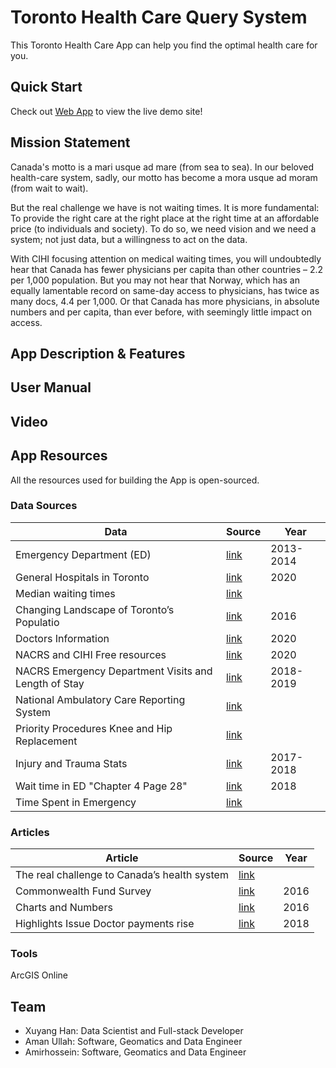 # Toronto Health Care Query System
This Toronto Health Care App can help you find the optimal health care for you. 


## Quick Start

Check out <a href="https://xuyanghan.github.io/esri_2020_app_challenge/">Web App</a> to view the live demo site!

## Mission Statement

Canada's motto is a mari usque ad mare (from sea to sea). In our beloved health-care system, sadly, our motto has become a mora usque ad moram (from wait to wait).

But the real challenge we have is not waiting times. It is more fundamental: To provide the right care at the right place at the right time at an affordable price (to individuals and society). To do so, we need vision and we need a system; not just data, but a willingness to act on the data.

With CIHI focusing attention on medical waiting times, you will undoubtedly hear that Canada has fewer physicians per capita than other countries – 2.2 per 1,000 population. But you may not hear that Norway, which has an equally lamentable record on same-day access to physicians, has twice as many docs, 4.4 per 1,000. Or that Canada has more physicians, in absolute numbers and per capita, than ever before, with seemingly little impact on access.


## App Description & Features


## User Manual


## Video


## App Resources
All the resources used for building the App is open-sourced.

### Data Sources
|     Data     |      Source      |  Year |
|----------|-------------|------|
| Emergency Department (ED) |   [link](http://www.torontohealthprofiles.ca/a_dataTables.php?varTab=HPDtbl)  | 2013-2014 |
| General Hospitals in Toronto |   [link](https://www.google.com/maps/search/hospital/@43.7337905,-79.417453,11z/data=!3m1!4b1	) |2020  |
| Median waiting times |  [link](https://open.canada.ca/data/en/dataset/b783efd5-7be7-4989-942f-a0fcda8d3fb7	) |  |
|Changing Landscape of Toronto’s Populatio  |  [link](https://www.toronto.ca/wp-content/uploads/2018/01/94fc-Toronto_Geographic-Trends_Web-Version.pdf) | 2016 |
| Doctors Information |  [link](https://doctors.cpso.on.ca/?search=general) | 2020 |
| NACRS and CIHI Free resources |  [link](https://www.cihi.ca/en/quick-stats) | 2020 |
| NACRS Emergency Department Visits and Length of Stay |  [link](https://www.cihi.ca/sites/default/files/document/nacrs-2018-2019-quickstats-en-web_0.xlsx) |  2018-2019 |
| National Ambulatory Care Reporting System |  [link](https://www.cihi.ca/en/national-ambulatory-care-reporting-system-metadata) |  |
| Priority Procedures Knee and Hip Replacement |  [link](https://www.cihi.ca/en/wait-times-for-priority-procedures-in-canada) |  |
| Injury and Trauma Stats |  [link](http://www.cihi.ca/sites/default/files/document/2017-2018-injury-and-trauma-quick-stats-en-web.xlsx) | 2017-2018 |
| Wait time in ED "Chapter 4 Page 28" |  [link](https://www.hqontario.ca/portals/0/Documents/pr/measuring-up-2018-en.pdf) | 2018 |
| Time Spent in Emergency |  [link](https://www.ontario.ca/page/time-spent-emergency-department) |  |


### Articles

|     Article     |      Source      |  Year |
|----------|-------------|------|
| The real challenge to Canada’s health system |   [link](https://www.theglobeandmail.com/opinion/canada-must-address-the-problem-of-long-waits-for-medical-care/article34056251/)  |  |
| Commonwealth Fund Survey 	 |   [link](https://www.cihi.ca/en/commonwealth-fund-survey-2016	) |2016  |
|Charts and Numbers 	 |   [link](https://www.theglobeandmail.com/life/health-and-fitness/health/how-quickly-can-you-see-a-doctor-study-shows-canada-lags-behind-other-nations-on-timelyaccess/article34043606/	) |2016  |
| Highlights Issue Doctor payments rise 	 |   [link](https://www.theglobeandmail.com/news/national/doctor-costs-rise-37-per-cent-in-2015-while-incomes-stall/article31503411/) |2018  |



### Tools
ArcGIS Online

## Team
* Xuyang Han: Data Scientist and Full-stack Developer
* Aman Ullah: Software, Geomatics and Data Engineer
* Amirhossein: Software, Geomatics and Data Engineer
